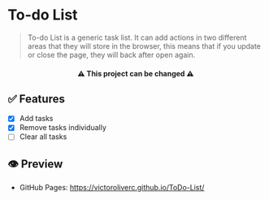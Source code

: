 # To-do List

> <p> To-do List is a generic task list. It can add actions in two different areas that they will store in the browser, this means that if you update or close the page, they will back after open again.</p>

<h4 align="center"> ⚠️ This project can be changed ⚠️</h4>

## ✅ Features

- [x] Add tasks
- [x] Remove tasks individually
- [ ] Clear all tasks

## 👁️ Preview



- GitHub Pages: https://victoroliverc.github.io/ToDo-List/
